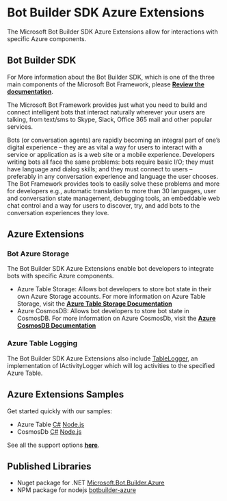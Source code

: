# Bot Builder SDK Azure Extensions

The Microsoft Bot Builder SDK Azure Extensions allow for interactions with specific Azure components.

## Bot Builder SDK

For More information about the Bot Builder SDK, which is one of the three main components of the Microsoft Bot Framework, please **[Review the documentation](http://docs.botframework.com)**.

The Microsoft Bot Framework provides just what you need to build and connect intelligent bots that interact naturally wherever your users are talking, from text/sms to Skype, Slack, Office 365 mail and other popular services.

Bots (or conversation agents) are rapidly becoming an integral part of one’s digital experience – they are as vital a way for users to interact with a service or application as is a web site or a mobile experience. Developers writing bots all face the same problems: bots require basic I/O; they must have language and dialog skills; and they must connect to users – preferably in any conversation experience and language the user chooses. The Bot Framework provides tools to easily solve these problems and more for developers e.g., automatic translation to more than 30 languages, user and conversation state management, debugging tools, an embeddable web chat control and a way for users to discover, try, and add bots to the conversation experiences they love.

## Azure Extensions

### Bot Azure Storage

The Bot Builder SDK Azure Extensions enable bot developers to integrate bots with specific Azure components. 

* Azure Table Storage: Allows bot developers to store bot state in their own Azure Storage accounts. For more information on Azure Table Storage, visit the **[Azure Table Storage 
Documentation](https://azure.microsoft.com/en-us/services/storage/tables/)**
* Azure CosmosDB: Allows bot developers to store bot state in CosmosDB. For more information on Azure CosmosDb, visit the **[Azure CosmosDB Documentation](https://docs.microsoft.com/en-us/azure/cosmos-db/introduction)**

### Azure Table Logging

The Bot Builder SDK Azure Extensions also include [TableLogger](CSharp/Library/Microsoft.Bot.Builder.Azure/TableLogger.cs), an implementation of IActivityLogger which will log activities to the specified Azure Table.

## Azure Extensions Samples

Get started quickly with our samples:

* Azure Table [C#](CSharp/Samples/AzureTable) [Node.js](Node/examples/feature-azureTable)
* CosmosDb [C#](CSharp/Samples/DocumentDb) [Node.js](Node/examples/feature-documentDb)

See all the support options **[here](https://docs.botframework.com/en-us/support/)**.

## Published Libraries
* Nuget package for .NET [Microsoft.Bot.Builder.Azure](https://www.nuget.org/packages/Microsoft.Bot.Builder.Azure/) 
* NPM package for nodejs [botbuilder-azure](https://www.npmjs.com/package/botbuilder-azure)
